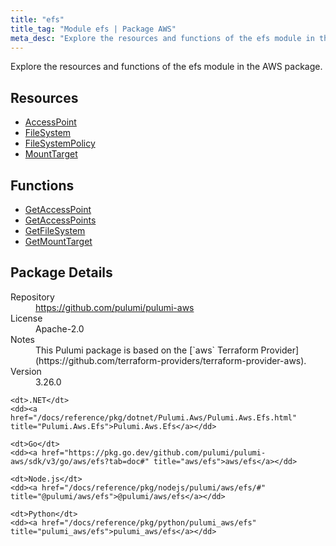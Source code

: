 ```yaml
---
title: "efs"
title_tag: "Module efs | Package AWS"
meta_desc: "Explore the resources and functions of the efs module in the AWS package."
---
```


<!-- WARNING: this file was generated by Pulumi Docs Generator. -->
<!-- Do not edit by hand unless you're certain you know what you are doing! -->

Explore the resources and functions of the efs module in the AWS package.

<h2 id="resources">Resources</h2>
<ul class="api">
    <li><a href="accesspoint" title="AccessPoint"><span class="symbol resource"></span>AccessPoint</a></li>
    <li><a href="filesystem" title="FileSystem"><span class="symbol resource"></span>FileSystem</a></li>
    <li><a href="filesystempolicy" title="FileSystemPolicy"><span class="symbol resource"></span>FileSystemPolicy</a></li>
    <li><a href="mounttarget" title="MountTarget"><span class="symbol resource"></span>MountTarget</a></li>
</ul>

<h2 id="functions">Functions</h2>
<ul class="api">
    <li><a href="getaccesspoint" title="GetAccessPoint"><span class="symbol function"></span>GetAccessPoint</a></li>
    <li><a href="getaccesspoints" title="GetAccessPoints"><span class="symbol function"></span>GetAccessPoints</a></li>
    <li><a href="getfilesystem" title="GetFileSystem"><span class="symbol function"></span>GetFileSystem</a></li>
    <li><a href="getmounttarget" title="GetMountTarget"><span class="symbol function"></span>GetMountTarget</a></li>
</ul>

<h2 id="package-details">Package Details</h2>
<dl class="package-details">
	<dt>Repository</dt>
	<dd><a href="https://github.com/pulumi/pulumi-aws">https://github.com/pulumi/pulumi-aws</a></dd>
	<dt>License</dt>
	<dd>Apache-2.0</dd>
	<dt>Notes</dt>
	<dd>This Pulumi package is based on the [`aws` Terraform Provider](https://github.com/terraform-providers/terraform-provider-aws).</dd>
	<dt>Version</dt>
	<dd>3.26.0</dd>
</dl>



<dl class="tabular">

    <dt>.NET</dt>
    <dd><a href="/docs/reference/pkg/dotnet/Pulumi.Aws/Pulumi.Aws.Efs.html" title="Pulumi.Aws.Efs">Pulumi.Aws.Efs</a></dd>

    <dt>Go</dt>
    <dd><a href="https://pkg.go.dev/github.com/pulumi/pulumi-aws/sdk/v3/go/aws/efs?tab=doc#" title="aws/efs">aws/efs</a></dd>

    <dt>Node.js</dt>
    <dd><a href="/docs/reference/pkg/nodejs/pulumi/aws/efs/#" title="@pulumi/aws/efs">@pulumi/aws/efs</a></dd>

    <dt>Python</dt>
    <dd><a href="/docs/reference/pkg/python/pulumi_aws/efs" title="pulumi_aws/efs">pulumi_aws/efs</a></dd>

</dl>

